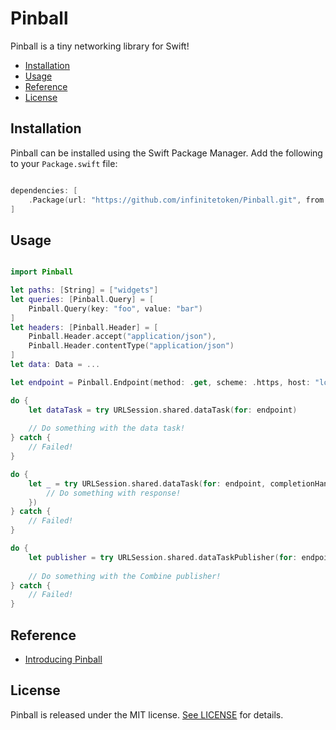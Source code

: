 # Pinball

Pinball is a tiny networking library for Swift!

- [Installation](#installation)
- [Usage](#usage)
- [Reference](#reference)
- [License](#license)

## Installation

Pinball can be installed using the Swift Package Manager. Add the following to your `Package.swift` file:

```swift

dependencies: [
    .Package(url: "https://github.com/infinitetoken/Pinball.git", from: "1.0.0")
]

```

## Usage

```swift

import Pinball

let paths: [String] = ["widgets"]
let queries: [Pinball.Query] = [
    Pinball.Query(key: "foo", value: "bar")
]
let headers: [Pinball.Header] = [
    Pinball.Header.accept("application/json"),
    Pinball.Header.contentType("application/json")
]
let data: Data = ...

let endpoint = Pinball.Endpoint(method: .get, scheme: .https, host: "localhost", port: 3000, user: "example", password: "password", paths: paths, queries: queries, headers: headers, data: data)

do {
    let dataTask = try URLSession.shared.dataTask(for: endpoint)
    
    // Do something with the data task!
} catch {
    // Failed!
}

do {
    let _ = try URLSession.shared.dataTask(for: endpoint, completionHandler: { (data, response, error) in 
        // Do something with response!
    })
} catch {
    // Failed!
}

do {
    let publisher = try URLSession.shared.dataTaskPublisher(for: endpoint)
    
    // Do something with the Combine publisher!
} catch {
    // Failed!
}

```

## Reference

- [Introducing Pinball](https://medium.com/infinite-token/introducing-pinball-6ba3ee93771c)

## License

Pinball is released under the MIT license. [See LICENSE](https://github.com/infinitetoken/Pinball/blob/master/LICENSE) for details.
